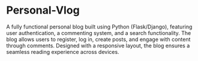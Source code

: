 # Personal-Vlog
 A fully functional personal blog built using Python (Flask/Django), featuring user authentication, a commenting system, and a search functionality. The blog allows users to register, log in, create posts, and engage with content through comments. Designed with a responsive layout, the blog ensures a seamless reading experience across devices.
